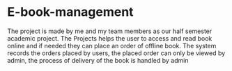 # E-book-management
The project is made by me and my team members as our half semester academic project. The Projects helps the user to access and read book online and if needed they can place an order of  offline book. The system records the  orders placed by users, the placed order can only be viewed  by admin, the process of delivery of the book is handled by admin

